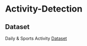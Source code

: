 # Activity-Detection

## Dataset
Daily & Sports Activity [Dataset](https://www.kaggle.com/datasets/obirgul/daily-and-sports-activities/data)
